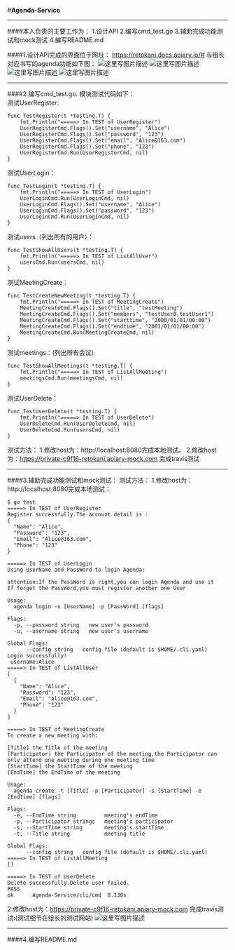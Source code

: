 #**Agenda-Service**

-------------------
####本人负责的主要工作为：
1.设计API
2.编写cmd_test.go
3.辅助完成功能测试和mock测试
4.编写README.md

####1.设计API完成的界面位于网址：
https://retokani.docs.apiary.io/#
与组长对应书写的agenda功能如下图：
![这里写图片描述](http://img.blog.csdn.net/20171214082846013?watermark/2/text/aHR0cDovL2Jsb2cuY3Nkbi5uZXQvcXFfMzY4MTY5MTI=/font/5a6L5L2T/fontsize/400/fill/I0JBQkFCMA==/dissolve/70/gravity/SouthEast)
![这里写图片描述](http://img.blog.csdn.net/20171214082909728?watermark/2/text/aHR0cDovL2Jsb2cuY3Nkbi5uZXQvcXFfMzY4MTY5MTI=/font/5a6L5L2T/fontsize/400/fill/I0JBQkFCMA==/dissolve/70/gravity/SouthEast)
![这里写图片描述](http://img.blog.csdn.net/20171214082920542?watermark/2/text/aHR0cDovL2Jsb2cuY3Nkbi5uZXQvcXFfMzY4MTY5MTI=/font/5a6L5L2T/fontsize/400/fill/I0JBQkFCMA==/dissolve/70/gravity/SouthEast)
![这里写图片描述](http://img.blog.csdn.net/20171214082929948?watermark/2/text/aHR0cDovL2Jsb2cuY3Nkbi5uZXQvcXFfMzY4MTY5MTI=/font/5a6L5L2T/fontsize/400/fill/I0JBQkFCMA==/dissolve/70/gravity/SouthEast)

---------------------------------------------------------------------
####2.编写cmd_test.go.
模块测试代码如下：</br>
测试UserRegister:
```
func TestRegister(t *testing.T) {
	fmt.Println("=====> In TEST of UserRegister")
	UserRegisterCmd.Flags().Set("username", "Alice")
	UserRegisterCmd.Flags().Set("password", "123")
	UserRegisterCmd.Flags().Set("email", "Alice@163.com")
	UserRegisterCmd.Flags().Set("phone", "123")
	UserRegisterCmd.Run(UserRegisterCmd, nil)
}
```
测试UserLogin：
```
func TestLogin(t *testing.T) {
	fmt.Println("=====> In TEST of UserLogin")
	UserLoginCmd.Run(UserLoginCmd, nil)
	UserLoginCmd.Flags().Set("username", "Alice")
	UserLoginCmd.Flags().Set("password", "123")
	UserLoginCmd.Run(UserLoginCmd, nil)
}
```
测试users（列出所有的用户）：
```
func TestShowAllUsers(t *testing.T) {
	fmt.Println("=====> In TEST of ListAllUser")
	usersCmd.Run(usersCmd, nil)
}
```
测试MeetingCreate：
```
func TestCreateNewMeeting(t *testing.T) {
	fmt.Println("=====> In TEST of MeetingCreate")
	MeetingCreateCmd.Flags().Set("title", "testMeeting")
	MeetingCreateCmd.Flags().Set("members", "testUser0,testUser1")
	MeetingCreateCmd.Flags().Set("starttime", "2000/01/01/00:00")
	MeetingCreateCmd.Flags().Set("endtime", "2001/01/01/00:00")
	MeetingCreateCmd.Run(MeetingCreateCmd, nil)
}
```
测试meetings：(列出所有会议)
```
func TestShowAllMeetings(t *testing.T) {
	fmt.Println("=====> In TEST of ListAllMeeting")
	meetingsCmd.Run(meetingsCmd, nil)
}
```
测试UserDelete：
```
func TestUserDelete(t *testing.T) {
	fmt.Println("=====> In TEST of UserDelete")
	UserDeleteCmd.Run(UserDeleteCmd, nil)
	UserDeleteCmd.Run(usersCmd, nil)
}

```
测试方法：
1.修改host为：http://localhost:8080完成本地测试。
2.修改host为：https://private-c9f16-retokani.apiary-mock.com
完成travis测试

----------------------------------
####3.辅助完成功能测试和mock测试：
测试方法：
1.修改host为：http://localhost:8080完成本地测试：
```
$ go test
=====> In TEST of UserRegister
Register successfully.The account detail is :
{
  "Name": "Alice",
  "Password": "123",
  "Email": "Alice@163.com",
  "Phone": "123"
}

=====> In TEST of UserLogin
Using UserName and PassWord to login Agenda:

attention:If the PassWord is right,you can login Agenda and use it
If forget the PassWord,you must register another one User

Usage:
  agenda login -u [UserName] -p [PassWord] [flags]

Flags:
  -p, --password string   new user's password
  -u, --username string   new user's username

Global Flags:
      --config string   config file (default is $HOME/.cli.yaml)
Login successfully!
 username:Alice
=====> In TEST of ListAllUser
[
  {
    "Name": "Alice",
    "Password": "123",
    "Email": "Alice@163.com",
    "Phone": "123"
  }
]

=====> In TEST of MeetingCreate
To create a new meeting with:

[Title] the Title of the meeting
[Participator] the Participator of the meeting,the Participator can only attend one meeting during one meeting time
[StartTime] the StartTime of the meeting
[EndTime] the EndTime of the meeting

Usage:
  agenda create -t [Title] -p [Participator] -s [StartTime] -e [EndTime] [flags]

Flags:
  -e, --EndTime string         meeting's endTime
  -p, --Participator strings   meeting's participator
  -s, --StartTime string       meeting's startTime
  -t, --Title string           meeting title

Global Flags:
      --config string   config file (default is $HOME/.cli.yaml)
=====> In TEST of ListAllMeeting
[]

=====> In TEST of UserDelete
Delete successfully.Delete user failed.
PASS
ok  	Agenda-Service/cli/cmd	0.138s
```
2.修改host为：https://private-c9f16-retokani.apiary-mock.com
完成travis测试:(测试细节在组长的测试网站)
![这里写图片描述](https://camo.githubusercontent.com/3fbf21a5dcded84195243254682ee3c874c6a107/68747470733a2f2f7777772e7472617669732d63692e6f72672f4c65756e67436869486f2f4167656e64612d536572766963652e7376673f6272616e63683d6d6173746572)

----------------------------------
####4.编写README.md
